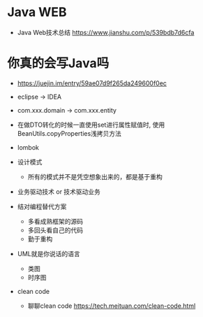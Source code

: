 # Java WEB

- Java Web技术总结 <https://www.jianshu.com/p/539bdb7d6cfa>

# 你真的会写Java吗

- <https://juejin.im/entry/59ae07d9f265da249600f0ec>
- eclipse -> IDEA
- com.xxx.domain -> com.xxx.entity
- 在做DTO转化的时候一直使用set进行属性赋值时, 使用BeanUtils.copyProperties浅拷贝方法
- lombok
- 设计模式

  - 所有的模式并不是凭空想象出来的，都是基于重构

- 业务驱动技术 or 技术驱动业务

- 结对编程替代方案

  - 多看成熟框架的源码
  - 多回头看自己的代码
  - 勤于重构

- UML就是你说话的语言

  - 类图
  - 时序图

- clean code

  - 聊聊clean code <https://tech.meituan.com/clean-code.html>
